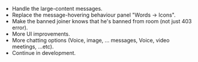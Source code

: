 - Handle the large-content messages.
- Replace the message-hovering behaviour panel "Words -> Icons".
- Make the banned joiner knows that he's banned from room (not just 403 error).
- More UI improvements.
- More chatting options (Voice, image, ... messages, Voice, video meetings, ...etc).
- Continue in development.
